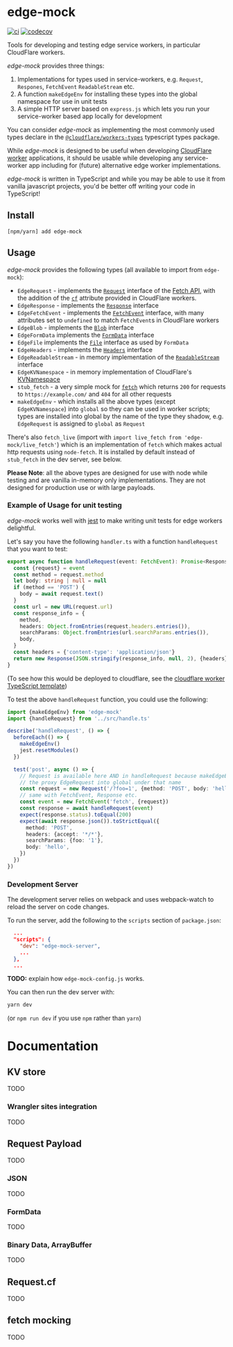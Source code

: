 # edge-mock

[![ci](https://github.com/samuelcolvin/edge-mock/actions/workflows/ci.yml/badge.svg?branch=main)](https://github.com/samuelcolvin/edge-mock/actions?query=branch%3Amain)
[![codecov](https://codecov.io/gh/samuelcolvin/edge-mock/branch/main/graph/badge.svg)](https://codecov.io/gh/samuelcolvin/edge-mock)

Tools for developing and testing edge service workers, in particular CloudFlare workers.

_edge-mock_ provides three things:
1. Implementations for types used in service-workers, e.g. `Request`, `Respones`, `FetchEvent` `ReadableStream` etc.
2. A function `makeEdgeEnv` for installing these types into the global namespace for use in unit tests
3. A simple HTTP server based on `express.js` which lets you run your service-worker based app locally for development

You can consider _edge-mock_ as implementing the most commonly used types declare in the
[`@cloudflare/workers-types`](https://www.npmjs.com/package/@cloudflare/workers-types) typescript types package.

While _edge-mock_ is designed to be useful when developing 
[CloudFlare worker](https://developers.cloudflare.com/workers/) applications, it should be usable while developing
any service-worker app including for (future) alternative edge worker implementations.

_edge-mock_ is written in TypeScript and while you may be able to use it from vanilla javascript projects, you'd be
better off writing your code in TypeScript!

## Install

    [npm/yarn] add edge-mock

## Usage

_edge-mock_ provides the following types (all available to import from `edge-mock`):

* `EdgeRequest` - implements the [`Request`](https://developer.mozilla.org/en-US/docs/Web/API/Request) interface
  of the [Fetch API](https://developer.mozilla.org/en-US/docs/Web/API/Fetch_API), with the addition of the
  [`cf`](https://developers.cloudflare.com/workers/runtime-apis/request#incomingrequestcfproperties) attribute
  provided in CloudFlare workers.
* `EdgeResponse` - implements the [`Response`](https://developer.mozilla.org/en-US/docs/Web/API/Response) interface
* `EdgeFetchEvent` - implements the [`FetchEvent`](https://developer.mozilla.org/en-US/docs/Web/API/FetchEvent) interface,
  with many attributes set to `undefined` to match `FetchEvent`s in CloudFlare workers
* `EdgeBlob` - implements the [`Blob`](https://developer.mozilla.org/en-US/docs/Web/API/Blob) interface
* `EdgeFormData` implements the [`FormData`](https://developer.mozilla.org/en-US/docs/Web/API/FormData) interface
* `EdgeFile` implements the [`File`](https://developer.mozilla.org/en-US/docs/Web/API/File) 
  interface as used by `FormData`
* `EdgeHeaders` - implements the [`Headers`](https://developer.mozilla.org/en-US/docs/Web/API/Headers) interface
* `EdgeReadableStream` - in memory implementation of the 
  [`ReadableStream`](https://developer.mozilla.org/en-US/docs/Web/API/ReadableStream) interface
* `EdgeKVNamespace` - in memory implementation of CloudFlare's 
  [KVNamespace](https://developers.cloudflare.com/workers/runtime-apis/kv)
* `stub_fetch` - a very simple mock for 
  [`fetch`](https://developer.mozilla.org/en-US/docs/Web/API/WindowOrWorkerGlobalScope/fetch) which returns `200`
  for requests to `https://example.com/` and `404` for all other requests
* `makeEdgeEnv` - which installs all the above types (except `EdgeKVNamespace`) into `global` so they can be
  used in worker scripts; types are installed into global by the name of the type they shadow, e.g. `EdgeRequest`
  is assigned to `global` as `Request`

There's also `fetch_live` (import with `import live_fetch from 'edge-mock/live_fetch'`) which is an implementation
of `fetch` which makes actual http requests using `node-fetch`. It is installed by default instead of
`stub_fetch` in the dev server, see below.

**Please Note**: all the above types are designed for use with node while testing and are vanilla in-memory
only implementations. They are not designed for production use or with large payloads.

### Example of Usage for unit testing

_edge-mock_ works well with [jest](https://jestjs.io/) to make writing unit tests for edge workers delightful.

Let's say you have the following `handler.ts` with a function `handleRequest` that you want to test:

```ts
export async function handleRequest(event: FetchEvent): Promise<Response> {
  const {request} = event
  const method = request.method
  let body: string | null = null
  if (method == 'POST') {
    body = await request.text()
  }
  const url = new URL(request.url)
  const response_info = {
    method,
    headers: Object.fromEntries(request.headers.entries()),
    searchParams: Object.fromEntries(url.searchParams.entries()),
    body,
  }
  const headers = {'content-type': 'application/json'}
  return new Response(JSON.stringify(response_info, null, 2), {headers})
}
```

(To see how this would be deployed to cloudflare, see the 
[cloudflare worker TypeScript template](https://github.com/cloudflare/worker-typescript-template))

To test the above `handleRequest` function, you could use the following:

```ts
import {makeEdgeEnv} from 'edge-mock'
import {handleRequest} from '../src/handle.ts'

describe('handleRequest', () => {
  beforeEach(() => {
    makeEdgeEnv()
    jest.resetModules()
  })

  test('post', async () => {
    // Request is available here AND in handleRequest because makeEdgeEnv installed
    // the proxy EdgeRequest into global under that name
    const request = new Request('/?foo=1', {method: 'POST', body: 'hello'})
    // same with FetchEvent, Response etc.
    const event = new FetchEvent('fetch', {request})
    const response = await handleRequest(event)
    expect(response.status).toEqual(200)
    expect(await response.json()).toStrictEqual({
      method: 'POST',
      headers: {accept: '*/*'},
      searchParams: {foo: '1'},
      body: 'hello',
    })
  })
})
```

### Development Server

The development server relies on webpack and uses webpack-watch to reload the server on code changes.

To run the server, add the following to the `scripts` section of `package.json`:

```json
  ...
  "scripts": {
    "dev": "edge-mock-server",
    ...
  },
  ...
```

**TODO:** explain how `edge-mock-config.js` works.

You can then run the dev server with:

```bash
yarn dev
```

(or `npm run dev` if you use `npm` rather than `yarn`)

# Documentation

## KV store

TODO

### Wrangler sites integration

TODO

## Request Payload

TODO

### JSON

TODO

### FormData

TODO

### Binary Data, ArrayBuffer

TODO

## Request.cf

TODO

## fetch mocking

TODO
